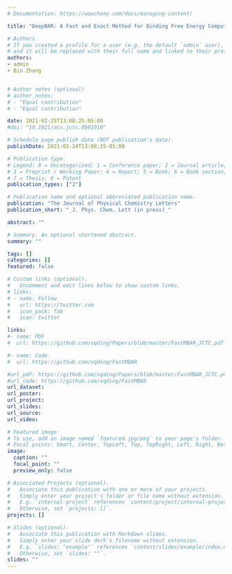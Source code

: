 ```yaml
---
# Documentation: https://wowchemy.com/docs/managing-content/

title: "DeepBAR: A Fast and Exact Method for Binding Free Energy Computation"

# Authors
# If you created a profile for a user (e.g. the default `admin` user), write the username (folder name) here 
# and it will be replaced with their full name and linked to their profile.
authors:
- admin
- Bin Zhang


# Author notes (optional)
# author_notes:
# - "Equal contribution"
# - "Equal contribution"

date: 2021-02-25T13:08:25-05:00
#doi: "10.1021/acs.jctc.8b01010"

# Schedule page publish date (NOT publication's date).
publishDate: 2021-02-24T13:08:25-05:00

# Publication type.
# Legend: 0 = Uncategorized; 1 = Conference paper; 2 = Journal article;
# 3 = Preprint / Working Paper; 4 = Report; 5 = Book; 6 = Book section;
# 7 = Thesis; 8 = Patent
publication_types: ["2"]

# Publication name and optional abbreviated publication name.
publication: "The Journal of Physical Chemistry Letters"
publication_short: "_J. Phys. Chem. Lett (in press)_"

abstract: ""

# Summary. An optional shortened abstract.
summary: ""

tags: []
categories: []
featured: false

# Custom links (optional).
#   Uncomment and edit lines below to show custom links.
# links:
# - name: Follow
#   url: https://twitter.com
#   icon_pack: fab
#   icon: twitter

links:
#- name: PDF
#  url: https://github.com/xqding/Papers/blob/master/FastMBAR_JCTC.pdf

#- name: Code
#  url: https://github.com/xqding/FastMBAR

#url_pdf: https://github.com/xqding/Papers/blob/master/FastMBAR_JCTC.pdf
#url_code: https://github.com/xqding/FastMBAR
url_dataset:
url_poster:
url_project:
url_slides:
url_source:
url_video:

# Featured image
# To use, add an image named `featured.jpg/png` to your page's folder. 
# Focal points: Smart, Center, TopLeft, Top, TopRight, Left, Right, BottomLeft, Bottom, BottomRight.
image:
  caption: ""
  focal_point: ""
  preview_only: false

# Associated Projects (optional).
#   Associate this publication with one or more of your projects.
#   Simply enter your project's folder or file name without extension.
#   E.g. `internal-project` references `content/project/internal-project/index.md`.
#   Otherwise, set `projects: []`.
projects: []

# Slides (optional).
#   Associate this publication with Markdown slides.
#   Simply enter your slide deck's filename without extension.
#   E.g. `slides: "example"` references `content/slides/example/index.md`.
#   Otherwise, set `slides: ""`.
slides: ""
---
```

